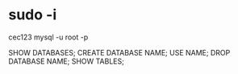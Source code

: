 # sudo -i
cec123
mysql -u root -p

SHOW DATABASES;
CREATE DATABASE NAME;
USE NAME;
DROP DATABASE NAME;
SHOW TABLES;
